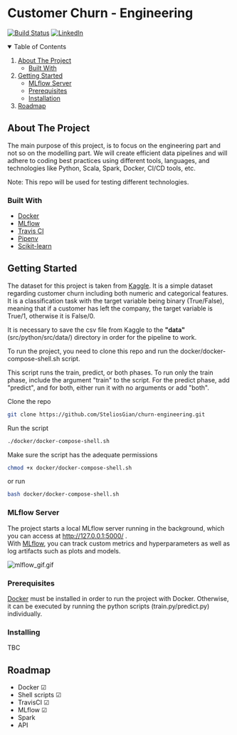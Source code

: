# Customer Churn - Engineering

[![Build Status](https://travis-ci.com/SteliosGian/churn-engineering.svg?branch=master)](https://travis-ci.com/SteliosGian/churn-engineering)
[![LinkedIn][linkedin-shield]][linkedin-url]

<!-- TABLE OF CONTENTS -->
<details open="open">
  <summary>Table of Contents</summary>
  <ol>
    <li>
      <a href="#about-the-project">About The Project</a>
      <ul>
        <li><a href="#built-with">Built With</a></li>
      </ul>
    </li>
    <li>
      <a href="#getting-started">Getting Started</a>
      <ul>
        <li><a href="#MLflow Server">MLflow Server</a></li>
        <li><a href="#prerequisites">Prerequisites</a></li>
        <li><a href="#installation">Installation</a></li>
      </ul>
    </li>
    <li><a href="#roadmap">Roadmap</a></li>
  </ol>
</details>

<!-- ABOUT THE PROJECT -->
## About The Project

The main purpose of this project, is to focus on the engineering
part and not so on the modelling part. We will create efficient data pipelines and
will adhere to coding best practices using different tools, languages, and technologies like
Python, Scala, Spark, Docker, CI/CD tools, etc.

Note: This repo will be used for testing different technologies.

### Built With

* [Docker](https://www.docker.com/)
* [MLflow](https://mlflow.org/)
* [Travis CI](https://travis-ci.com/)
* [Pipenv](https://pipenv-fork.readthedocs.io/en/latest/)
* [Scikit-learn](https://scikit-learn.org/stable/index.html)



## Getting Started

The dataset for this project is taken from <a href="https://www.kaggle.com/blastchar/telco-customer-churn" target="_blank">Kaggle</a>. 
It is a simple dataset regarding customer churn including
both numeric and categorical features. It is a classification task with the target variable being binary (True/False),
meaning that if a customer has left the company, the target variable is True/1, otherwise it is False/0.

It is necessary to save the csv file from Kaggle to the <b>"data"</b> (src/python/src/data/) directory in order for the pipeline to work.

To run the project, you need to clone this repo and run the docker/docker-compose-shell.sh script.

This script runs the train, predict, or both phases. To run only the train phase, 
include the argument "train" to the script. For the predict phase, add "predict",
and for both, either run it with no arguments or add "both".

Clone the repo
```Bash
git clone https://github.com/SteliosGian/churn-engineering.git
```

Run the script
```Bash
./docker/docker-compose-shell.sh
```
Make sure the script has the adequate permissions
```Bash
chmod +x docker/docker-compose-shell.sh
```
or run
```Bash
bash docker/docker-compose-shell.sh
```

### MLflow Server

The project starts a local MLflow server running in the background, which you can access at
http://127.0.0.1:5000/ . <br>
With <a href="https://mlflow.org/" target="_blank">MLflow</a>, you can track custom metrics and hyperparameters 
as well as log artifacts such as plots and models.

![mlflow_gif.gif](mlflow_gif.gif)

### Prerequisites

<a href="https://www.docker.com/" target="_blank">Docker</a> must be installed in order to run the project with Docker. 
Otherwise, it can be executed by running the python scripts (train.py/predict.py) individually.


### Installing

TBC

## Roadmap
<ul>
    <li>Docker &#9745; </li>
    <li>Shell scripts &#9745; </li>
    <li>TravisCI &#9745;</li>
    <li>MLflow &#9745;</li>
    <li>Spark  </li>
    <li>API  </li>
</ul>

[linkedin-shield]: https://img.shields.io/badge/-LinkedIn-white.svg?
[linkedin-url]: https://linkedin.com/in/stelios-giannikis

